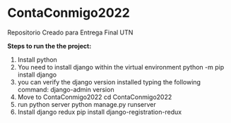 # ContaConmigo2022
Repositorio Creado para Entrega Final UTN

**Steps to run the the project:**
1. Install python
2. You need to install django within the virtual environment
python -m pip install django	
3. you can verify the django version installed typing the following command:
django-admin version
4. Move to ContaConmigo2022
cd ContaConmigo2022
5. run python server
python manage.py runserver
6. Install django redux
pip install django-registration-redux
